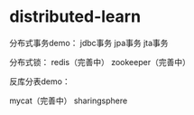 # distributed-learn

分布式事务demo：
jdbc事务
jpa事务
jta事务

分布式锁：
redis（完善中）
zookeeper（完善中）

反库分表demo：

mycat（完善中）
sharingsphere
